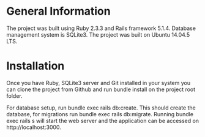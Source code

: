 # General Information

The project was built using Ruby 2.3.3 and Rails framework 5.1.4. Database management system is SQLite3. The project was built on Ubuntu 14.04.5 LTS.


# Installation

Once you have Ruby, SQLite3 server and Git installed in your system you can clone the project from Github and run bundle install on the project root folder.

For database setup, run bundle exec rails db:create. This should create the database, for migrations run bundle exec rails db:migrate. Running bundle exec rails s will start the web server and the application can be accessed on http://localhost:3000.
